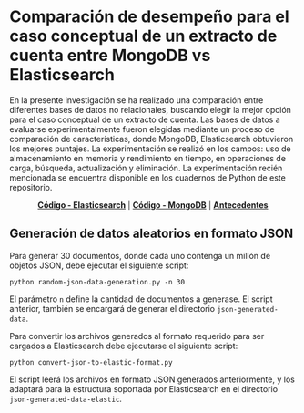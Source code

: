 # Comparación de desempeño para el caso conceptual de un extracto de cuenta entre MongoDB vs Elasticsearch

En la presente investigación se ha realizado una comparación entre diferentes bases de datos no relacionales,
buscando elegir la mejor opción para el caso conceptual de un extracto de cuenta. Las bases de datos a evaluarse experimentalmente fueron elegidas mediante un proceso de comparación de características, donde MongoDB, Elasticsearch obtuvieron los mejores puntajes. La experimentación se realizó en los campos: uso de almacenamiento en memoria y rendimiento en tiempo, en operaciones de carga, búsqueda, actualización y eliminación. La experimentación recién mencionada se encuentra disponible en los cuadernos de Python de este repositorio.

<div align="center">
  <a href="https://github.com/ChristianConchari/comparacion-elasticsearch-mongodb/tree/master/elasticsearch"><b>Código - Elasticsearch</b></a> |
  <a href="https://github.com/ChristianConchari/comparacion-elasticsearch-mongodb/tree/master/mongodb"><b>Código - MongoDB</b></a> |
  <a href="https://github.com/ChristianConchari/comparacion-elasticsearch-mongodb/blob/master/antecedentes.md"><b>Antecedentes</b></a> 
  
</div>

## Generación de datos aleatorios en formato JSON

Para generar 30 documentos, donde cada uno contenga un millón de objetos JSON, debe ejecutar el siguiente script:

```
python random-json-data-generation.py -n 30
```
El parámetro ```n``` define la cantidad de documentos a generase. El script anterior, también se encargará de generar el directorio ```json-generated-data```.

Para convertir los archivos generados al formato requerido para ser cargados a Elasticsearch debe ejecutarse el siguiente script:

```
python convert-json-to-elastic-format.py
```

El script leerá los archivos en formato JSON generados anteriormente, y los adaptará para la estructura soportada por Elasticsearch en el directorio ```json-generated-data-elastic```.
